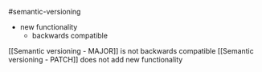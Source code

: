 #semantic-versioning 

- new functionality
	- backwards compatible

[[Semantic versioning - MAJOR]] is not backwards compatible
[[Semantic versioning - PATCH]] does not add new functionality
